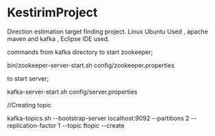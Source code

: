 # KestirimProject
Direction estimation target finding project.
Linux Ubuntu Used , apache maven and kafka , Eclipse IDE used.

commands from kafka directory
to start zookeeper; 

bin/zookeeper-server-start.sh config/zookeeper.properties

to start server;

kafka-server-start.sh config/server.properties

//Creating topic

kafka-topics.sh --bootstrap-server localhost:9092 --partitions 2 --replication-factor 1 --topic ftopic --create
